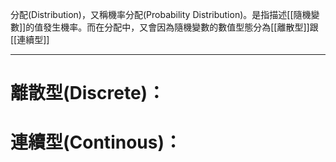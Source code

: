 分配(Distribution)，又稱機率分配(Probability Distribution)。是指描述[[隨機變數]]的值發生機率。而在分配中，又會因為隨機變數的數值型態分為[[離散型]]跟[[連續型]]
- - -
# 離散型(Discrete)：

# 連續型(Continous)：